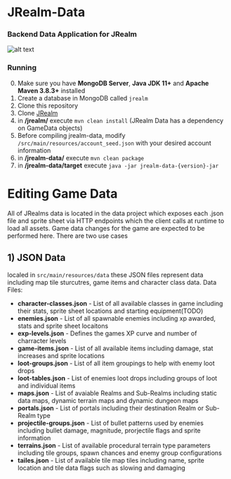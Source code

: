 # JRealm-Data
### Backend Data Application for JRealm 
![alt text](https://i.imgur.com/E4MiMd5.jpg) </br>

### Running

0) Make sure you have **MongoDB Server**, **Java JDK 11+** and **Apache Maven 3.8.3+** installed</br>
1) Create a database in MongoDB called `jrealm`
2) Clone this repository
3) Clone [JRealm](https://github.com/ruusey/jrealm)
4) in **/jrealm/** execute `mvn clean install` (JRealm Data has a dependency on GameData objects)
5) Before compiling jrealm-data, modify `/src/main/resources/account_seed.json` with your desired account information
6) in **/jrealm-data/** execute `mvn clean package`
7) in **/jrealm-data/target** execute `java -jar jrealm-data-{version}-jar`

# Editing Game Data
All of JRealms data is located in the data project which exposes each .json file and sprite sheet via HTTP endpoints which the client calls at runtime to load all assets.
Game data changes for the game are expected to be performed here. There are two use cases

## 1) JSON Data
localed in `src/main/resources/data` these JSON files represent data including map tile sturcutres, game items and character class data.
Data Files:
* **character-classes.json** - List of all available classes in game including their stats, sprite sheet locations and starting equipment(TODO)
* **enemies.json** - List of all spawnable enemies including xp awarded, stats and sprite sheet locaitons
* **exp-levels.json** - Defines the games XP curve and number of charracter levels
* **game-items.json** - List of all available items including damage, stat increases and sprite locations
* **loot-groups.json** - List of all item groupings to help with enemy loot drops
* **loot-tables.json** - List of enemies loot drops including groups of loot and individual items
* **maps.json** - List of avaiable Realms and Sub-Realms including static data maps, dynamic terrain maps and dynamic dungeon maps
* **portals.json** - List of portals including their destination Realm or Sub-Realm type
* **projectile-groups.json** - List of bullet patterns used by enemies including bullet damage, magnitude, prorjectile flags and sprite information
* **terrains.json** - List of available procedural terrain type parameters including tile groups, spawn chances and enemy group configurations
* **tailes.json** - List of available tile map tiles including name, sprite location and tile data flags such as slowing and damaging
